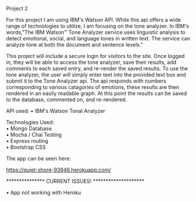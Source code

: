 Project 2

For this project I am using IBM's Watson API. While this api offers a wide range of technologies to utilize, I am focusing on the tone analyzer. In IBM's words,"The IBM Watson™ Tone Analyzer service uses linguistic analysis to detect emotional, social, and language tones in written text. The service can analyze tone at both the document and sentence levels." 

This project will include a secure login for visitors to the site. Once logged in, they will be able to access the tone analyzer, save their results, add comments to each saved entry, and re-render the saved results. To use the tone analyzer, the user will simply enter text into the provided text box and submit it to the Tone Analyzer api. The api responds with numbers corresponding to various catagories of emotions, these results are then rendered in an easily readable graph. At this point the results can be saved to the database, commented on, and re-rendered. 

API used:
• IBM's Watson Tonal Analyzer


Technologies Used:<br>
• Mongo Database<br>
• Mocha / Chai Testing<br>
• Express routing<br>
• Bootstrap CSS<br>


The app can be seen here: 

https://quiet-shore-93946.herokuapp.com/



***************  CURRENT ISSUES!  ********************

• App not working with Heroku

